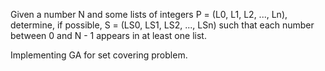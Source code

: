 Given a number N and some lists of integers P = (L0, L1, L2, ..., Ln), determine, if possible, S = (LS0, LS1, LS2, ..., LSn) 
such that each number between 0 and N - 1 appears in at least one list.

Implementing GA for set covering problem.
